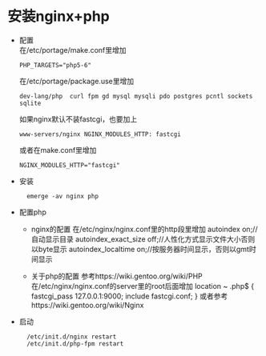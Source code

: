 # 安装nginx+php
* 配置  
    在/etc/portage/make.conf里增加

      PHP_TARGETS="php5-6"
    在/etc/portage/package.use里增加

      dev-lang/php  curl fpm gd mysql mysqli pdo postgres pcntl sockets sqlite
    如果nginx默认不装fastcgi，也要加上

      www-servers/nginx NGINX_MODULES_HTTP: fastcgi
    或者在make.conf里增加
    
      NGINX_MODULES_HTTP="fastcgi"
* 安装

        emerge -av nginx php
* 配置php
    * nginx的配置
    在/etc/nginx/nginx.conf里的http段里增加
        autoindex on;//自动显示目录
        autoindex_exact_size off;//人性化方式显示文件大小否则以byte显示
        autoindex_localtime on;//按服务器时间显示，否则以gmt时间显示

    * 关于php的配置
    参考https://wiki.gentoo.org/wiki/PHP
    在/etc/nginx/nginx.conf的server里的root后面增加
                location ~ .php$ {
                        fastcgi_pass 127.0.0.1:9000;
                        include fastcgi.conf;
                }
    或者参考https://wiki.gentoo.org/wiki/Nginx
* 启动

        /etc/init.d/nginx restart
        /etc/init.d/php-fpm restart
